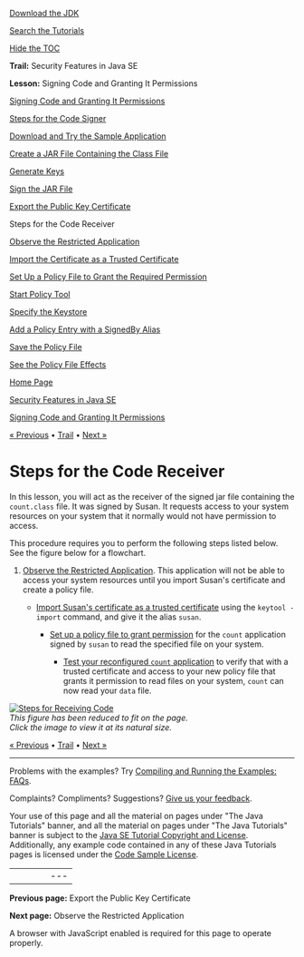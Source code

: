 [Download
the JDK](http://java.sun.com/javase/6/download.jsp)
  
[Search the
Tutorials](../../search.html)
  
[Hide the TOC](javascript:toggleLeft())

**Trail:** Security Features in Java SE
  
**Lesson:** Signing Code and Granting It Permissions

[Signing Code and Granting It Permissions](index.html)

[Steps for the Code Signer](signer.html)

[Download and Try the Sample Application](step1.html)

[Create a JAR File Containing the Class File](step2.html)

[Generate Keys](step3.html)

[Sign the JAR File](step4.html)

[Export the Public Key Certificate](step5.html)

Steps for the Code Receiver

[Observe the Restricted Application](rstep1.html)

[Import the Certificate as a Trusted Certificate](rstep2.html)

[Set Up a Policy File to Grant the Required Permission](rstep3.html)

[Start Policy Tool](wstep1.html)

[Specify the Keystore](wstep2.html)

[Add a Policy Entry with a SignedBy Alias](wstep3.html)

[Save the Policy File](wstep4.html)

[See the Policy File Effects](rstep4.html)

[Home Page](../../index.html)
>
[Security Features in Java SE](../index.html)
>
[Signing Code and Granting It Permissions](index.html)

[« Previous](step5.html) • [Trail](../TOC.html) • [Next »](rstep1.html)

# Steps for the Code Receiver

In this lesson, you will act as the receiver of the signed jar file containing the `count.class` file. It was signed by Susan. It requests access to your system resources on your system that it normally would not have permission to access.

This procedure requires you to perform the following steps listed below. See the figure below for a flowchart.

1. [Observe the Restricted Application](rstep1.html). This application will not be able to access your system resources until you import Susan's certificate and create a policy file.

   - [Import Susan's certificate as a trusted certificate](rstep2.html)
     using the `keytool -import` command, and give it the alias `susan`.

     - [Set up a policy file
       to grant permission](rstep3.html) for the `count` application signed by `susan` to read the specified file on your system.

       - [Test your reconfigured `count` application](rstep4.html) to verify that with a trusted certificate and access to your new policy file that grants it permission to read files on your system, `count` can now read your `data` file.

[![Steps for Receiving Code](../../figures/security/rayReceiver.gif)](../../figures/security/rayReceiver.gif)  
*This figure has been reduced to fit on the page.   
 Click the image to view it at its natural size.*

[« Previous](step5.html)
•
[Trail](../TOC.html)
•
[Next »](rstep1.html)

---

Problems with the examples? Try [Compiling and Running
the Examples: FAQs](../../information/run-examples.html).
  
Complaints? Compliments? Suggestions? [Give
us your feedback](http://download.oracle.com/javase/feedback.html).

Your use of this page and all the material on pages under "The Java Tutorials" banner,
and all the material on pages under "The Java Tutorials" banner is subject to the [Java SE Tutorial Copyright
and License](../../information/license.html).
Additionally, any example code contained in any of these Java
Tutorials pages is licensed under the
[Code
Sample License](http://developers.sun.com/license/berkeley_license.html).

|  |  |  |  |  |
| --- | --- | --- | --- | --- |
| |  |  | | --- | --- | | duke image | Oracle logo | | [About Oracle](http://www.oracle.com/us/corporate/index.html) | [Oracle Technology Network](http://www.oracle.com/technology/index.html) | [Terms of Service](https://www.samplecode.oracle.com/servlets/CompulsoryClickThrough?type=TermsOfService) | Copyright © 1995, 2011 Oracle and/or its affiliates. All rights reserved. |

**Previous page:** Export the Public Key Certificate
  
**Next page:** Observe the Restricted Application




A browser with JavaScript enabled is required for this page to operate properly.